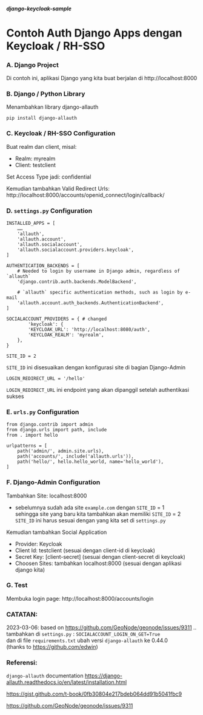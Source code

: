 ##### django-keycloak-sample

# Contoh Auth Django Apps dengan Keycloak / RH-SSO

### A. Django Project

Di contoh ini, aplikasi Django yang kita buat berjalan di http://localhost:8000


### B. Django / Python Library

Menambahkan library django-allauth
```codetype
pip install django-allauth
```


### C. Keycloak / RH-SSO Configuration

Buat realm dan client, misal:
* Realm: myrealm
* Client: testclient

Set Access Type jadi: confidential

Kemudian tambahkan Valid Redirect Urls:
http://localhost:8000/accounts/openid_connect/login/callback/


### D. ``` settings.py ``` Configuration

```codetype
INSTALLED_APPS = [
	……
    'allauth',
    'allauth.account',
    'allauth.socialaccount',
    'allauth.socialaccount.providers.keycloak',
]
```

```codetype
AUTHENTICATION_BACKENDS = [
    # Needed to login by username in Django admin, regardless of `allauth`
    'django.contrib.auth.backends.ModelBackend',

    # `allauth` specific authentication methods, such as login by e-mail
    'allauth.account.auth_backends.AuthenticationBackend',
]
```

```codetype
SOCIALACCOUNT_PROVIDERS = { # changed
        'keycloak': {
        'KEYCLOAK_URL': 'http://localhost:8080/auth',
        'KEYCLOAK_REALM': 'myrealm',
    },
}
```

```codetype
SITE_ID = 2
```
```SITE_ID``` ini disesuaikan dengan konfigurasi site di bagian Django-Admin

```codetype
LOGIN_REDIRECT_URL = '/hello'
```
```LOGIN_REDIRECT_URL``` ini endpoint yang akan dipanggil setelah authentikasi sukses


### E. ``` urls.py ``` Configuration

```codetype
from django.contrib import admin
from django.urls import path, include
from . import hello

urlpatterns = [
    path('admin/', admin.site.urls),
    path('accounts/', include('allauth.urls')),
    path('hello/', hello.hello_world, name='hello_world'),
]
```


### F. Django-Admin Configuration

Tambahkan Site: localhost:8000

* sebelumnya sudah ada site ```example.com``` dengan ```SITE_ID``` = 1 \
sehingga site yang baru kita tambahkan akan memiliki ```SITE_ID``` = 2 \
```SITE_ID``` ini harus sesuai dengan yang kita set di ```settings.py```

Kemudian tambahkan Social Application
* Provider: Keycloak
* Client Id: testclient (sesuai dengan client-id di keycloak)
* Secret Key: [client-secret] (sesuai dengan client-secret di keycloak)
* Choosen Sites: tambahkan localhost:8000 (sesuai dengan aplikasi django kita)


### G. Test

Membuka login page: http://localhost:8000/accounts/login

### CATATAN:
2023-03-06: based on https://github.com/GeoNode/geonode/issues/9311 ..\
tambahkan di ```settings.py``` : ```SOCIALACCOUNT_LOGIN_ON_GET=True```\
dan di file ```requirements.txt``` ubah versi ```django-allauth``` ke 0.44.0\
(thanks to https://github.com/edwin)


### Referensi: 

```django-allauth``` documentation
https://django-allauth.readthedocs.io/en/latest/installation.html

https://gist.github.com/t-book/0fb30804e217bdeb064dd91b5041fbc9

https://github.com/GeoNode/geonode/issues/9311

